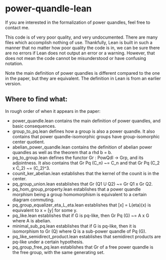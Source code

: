 # power-quandle-lean

If you are interested in the formalization of power quandles, feel free to contact me. 

This code is of very poor quality, and very undocumented. There are many files which accomplish nothing of use. Thankfully, Lean is built in such a manner that no matter how poor quality the code is in, we can be sure there are no errors if Lean does not output an error or a warning. However, that does not mean the code cannot be misunderstood or have confusing notation.

Note the main definition of power quandles is different compared to the one in the paper, but they are equivalent. The definition in Lean is from an earlier version.

## Where to find what:

In rough order of when it appears in the paper:

* power_quandle.lean contains the main definition of power quandles, and basic consequences.
* group_to_pq.lean defines how a group is also a power quandle. It also contains that power quandle-isomorphic groups have group-isomorphic center quotient.
* abelian_power_quandle.lean contains the definition of abelian power quandles as well as the theorem that a rhd b = b.
* pq_to_group.lean defines the functor Gr : PowQdl -> Grp, and its adjointness. It also contains that Gr Pq (C_n) ~= C_n and that Gr Pq (C_2 x C_2) ~= (C_2)^3.
* counit_ker_abelian.lean establishes that the kernel of the counit is in the center.
* pq_group_union.lean establishes that Gr (Q1 U Q2) ~= Gr Q1 x Gr Q2.
* pq_hom_group_property.lean establishes that a power quandle morphism being a group homomorphism is equivalent to a certain diagram commuting.
* pq_group_equalizer_eta_L_eta.lean establishes that [x] = L(eta)(x) is equivalent to x = [y] for some y.
* pq_like.lean establishes that if G is pq-like, then Gr Pq (G) ~= A x G where A is abelian.
* minimal_sub_pq.lean establishes that if G is pq-like, then it is isomorphism to Gr (Q) where Q is a sub-power quandle of Pq (G).
* pq_like_semidirect_product.lean establishes that semidirect products are pq-like under a certain hypothesis.
* pq_group_free_pq.lean establishes that Gr of a free power quandle is the free group, with the same generating set.

